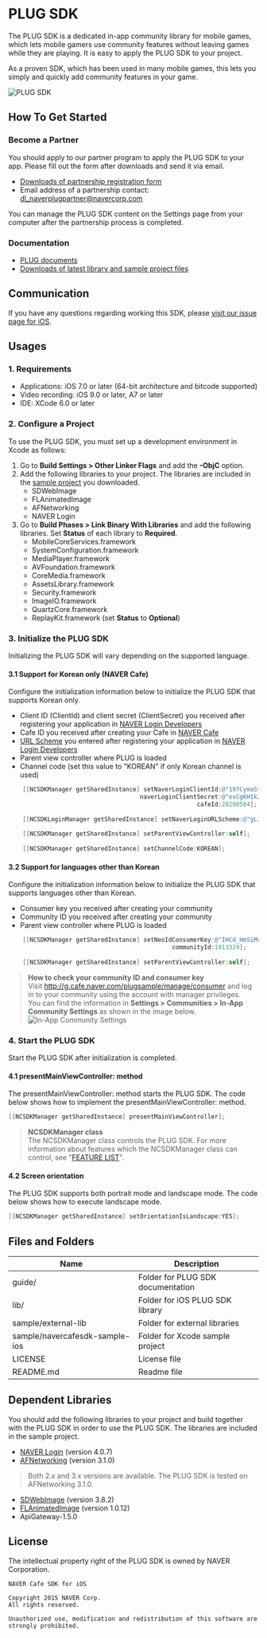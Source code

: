# PLUG SDK

The PLUG SDK is a dedicated in-app community library for mobile games, which lets mobile gamers use community features without leaving games while they are playing. It is easy to apply the PLUG SDK  to your project.

As a proven SDK, which has been used in many mobile games, this lets you simply and quickly add community features in your game.
 
![PLUG SDK](http://static.naver.net/m/cafe/glink/promotion/cafe_sdk_open/img_intro1_20151111.png)

## How To Get Started 

### Become a Partner

You should apply to our partner program to apply the PLUG SDK to your app. Please fill out the form after downloads and send it via email.

- [Downloads of partnership registration form](https://github.com/naver/cafe-sdk-android/raw/master/guide/alliance/%EB%84%A4%EC%9D%B4%EB%B2%84%EC%B9%B4%ED%8E%98SDK_%EC%A0%9C%ED%9C%B4%EC%96%91%EC%8B%9D_%EA%B2%8C%EC%9E%84%EC%82%AC%EB%AA%85_%EA%B2%8C%EC%9E%84%EB%AA%85_ver.2.0.0.xlsx)
- Email address of a partnership contact: <a href="mailto:dl_naverplugpartner@navercorp.com">dl_naverplugpartner@navercorp.com</a>

You can manage the PLUG SDK content on the Settings page from your computer after the partnership process is completed.

### Documentation

- [PLUG documents](https://www.gitbook.com/book/plug/plug-sdk-ios/details/en)
- [Downloads of latest library and sample project files](https://github.com/naver/cafe-sdk-ios/archive/master.zip)

## Communication

If you have any questions regarding working this SDK, please [visit our issue page for iOS](https://github.com/naver/cafe-sdk-ios/issues).

## Usages

### 1. Requirements

- Applications: iOS 7.0 or later (64-bit architecture and bitcode supported)
- Video recording: iOS 9.0 or later, A7 or later
- IDE: XCode 6.0 or later

### 2. Configure a Project

To use the PLUG SDK, you must set up a development environment in Xcode as follows:

1. Go to **Build Settings > Other Linker Flags** and add the **-ObjC** option.  
2. Add the following libraries to your project. The libraries are included in the [sample project](https://github.com/naver/cafe-sdk-ios/archive/master.zip) you downloaded.    
    - SDWebImage  
    - FLAnimatedImage  
    - AFNetworking  
    - NAVER Login  
3. Go to **Build Phases > Link Binary With Libraries** and add the following libraries. Set **Status** of each library to **Required**.
    - MobileCoreServices.framework
    - SystemConfiguration.framework
    - MediaPlayer.framework
    - AVFoundation.framework
    - CoreMedia.framework
    - AssetsLibrary.framework
    - Security.framework
    - ImageIO.framework
    - QuartzCore.framework
    - ReplayKit.framework (set **Status** to **Optional**)

### 3. Initialize the PLUG SDK

Initializing the PLUG SDK will vary depending on the supported language.

#### 3.1 Support for Korean only (NAVER Cafe)

Configure the initialization information below to initialize the PLUG SDK that supports Korean only.

- Client ID (ClientId) and client secret (ClientSecret) you received after registering your application in [NAVER Login Developers](https://developers.naver.com/apps/#/register?api=nvlogin)
- Cafe ID you received after creating your Cafe in [NAVER Cafe](http://section.cafe.naver.com/)
- [URL Scheme](https://developers.naver.com/apps/#/myapps) you entered after registering your application in [NAVER Login Developers](https://developers.naver.com/apps/#/register?api=nvlogin)
- Parent view controller where PLUG is loaded
- Channel code (set this value to "KOREAN" if only Korean channel is used)

```objective-c
    [[NCSDKManager getSharedInstance] setNaverLoginClientId:@"197CymaStozo7X5r2qR5"
                                     naverLoginClientSecret:@"evCgKH1kJL"
                                                     cafeId:28290504];
                                                     
    [[NCSDKLoginManager getSharedInstance] setNaverLoginURLScheme:@"gLinkSample"];
    
    [[NCSDKManager getSharedInstance] setParentViewController:self];
    
    [[NCSDKManager getSharedInstance] setChannelCode:KOREAN];
```

#### 3.2 Support for languages other than Korean

Configure the initialization information below to initialize the PLUG SDK that supports languages other than Korean.

- Consumer key you received after creating your community
- Community ID you received after creating your community
- Parent view controller where PLUG is loaded

```objective-c
    [[NCSDKManager getSharedInstance] setNeoIdConsumerKey:@"IHCd_HmSiMcXOMC37xZ8"
                                              communityId:1013329];
                                              
    [[NCSDKManager getSharedInstance] setParentViewController:self];
```

> **How to check your community ID and consumer key**  
> Visit http://g.cafe.naver.com/plugsample/manage/consumer and log in to your community using the account with manager privileges.  
> You can find the information in **Settings > Communities > In-App Community Settings** as shown in the image below.   
> ![In-App Community Settings](https://plug.gitbooks.io/plug-sdk-android/content/assets/wiki-plug-setting.png)

### 4. Start the PLUG SDK

Start the PLUG SDK after initialization is completed.

#### 4.1 presentMainViewController: method

The presentMainViewController: method starts the PLUG SDK. The code below shows how to implement the presentMainViewController: method.

```objective-c
[[NCSDKManager getSharedInstance] presentMainViewController];

```

> **NCSDKManager class**  
> The NCSDKManager class controls the PLUG SDK. For more information about features which the NCSDKManager class can control, see "[FEATURE LIST](https://plug.gitbooks.io/plug-sdk-ios/content/en/index.html)".

#### 4.2 Screen orientation

The  PLUG SDK supports both portrait mode and landscape mode. The code below shows how to execute landscape mode.

```objective-c
[[NCSDKManager getSharedInstance] setOrientationIsLandscape:YES];

```

## Files and Folders 

|Name	|Description|
|---|---|
|guide/	|Folder for PLUG SDK documentation|
|lib/	|Folder for iOS PLUG SDK library|
|sample/external-lib	|Folder for external libraries|
|sample/navercafesdk-sample-ios	|Folder for Xcode sample project|
|LICENSE 	|License file|
|README.md	|Readme file|

## Dependent Libraries  

You should add the following libraries to your project and build together with the PLUG SDK in order to use the PLUG SDK. The libraries are included in the sample project.

- [NAVER Login](https://nid.naver.com/devcenter/docs.nhn?menu=IOS) (version 4.0.7)
- [AFNetworking](https://github.com/AFNetworking/AFNetworking) (version 3.1.0)

> Both 2.x and 3.x versions are available. The PLUG SDK is tested on AFNetworking 3.1.0.

- [SDWebImage](https://github.com/rs/SDWebImage) (version 3.8.2)
- [FLAnimatedImage](https://github.com/Flipboard/FLAnimatedImage) (version 1.0.12)
- ApiGateway-1.5.0

## License 

The intellectual property right of the PLUG SDK is owned by NAVER Corporation.

```
NAVER Cafe SDK for iOS

Copyright 2015 NAVER Corp.
All rights reserved.

Unauthorized use, modification and redistribution of this software are strongly prohibited.
```
